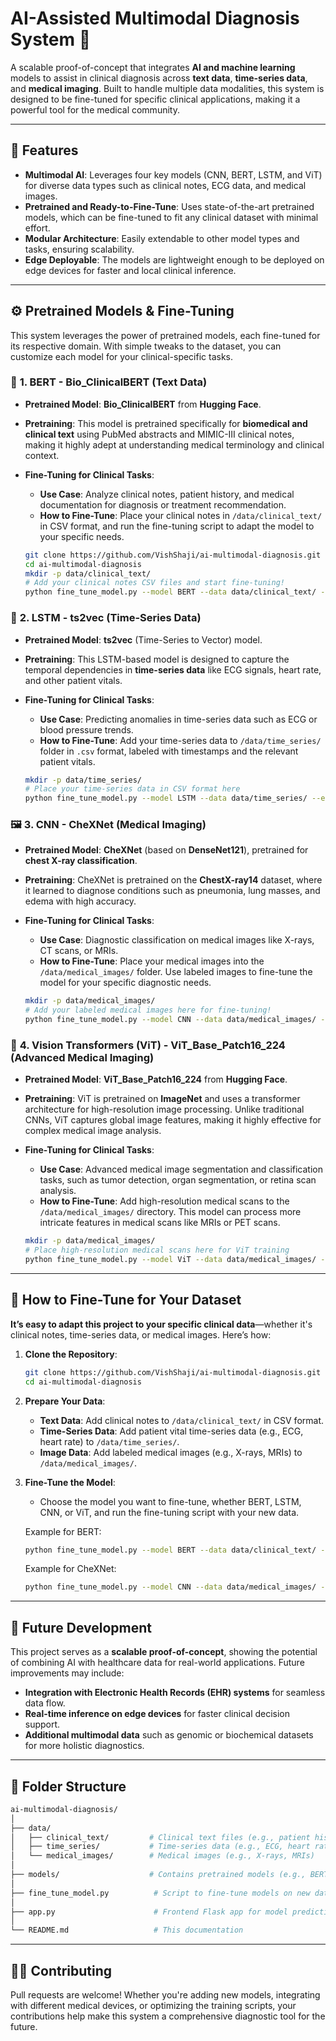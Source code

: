 # AI-Assisted Multimodal Diagnosis System 🚀

A scalable proof-of-concept that integrates **AI and machine learning** models to assist in clinical diagnosis across **text data**, **time-series data**, and **medical imaging**. Built to handle multiple data modalities, this system is designed to be fine-tuned for specific clinical applications, making it a powerful tool for the medical community.

---

## 🌟 Features
- **Multimodal AI**: Leverages four key models (CNN, BERT, LSTM, and ViT) for diverse data types such as clinical notes, ECG data, and medical images.
- **Pretrained and Ready-to-Fine-Tune**: Uses state-of-the-art pretrained models, which can be fine-tuned to fit any clinical dataset with minimal effort.
- **Modular Architecture**: Easily extendable to other model types and tasks, ensuring scalability.
- **Edge Deployable**: The models are lightweight enough to be deployed on edge devices for faster and local clinical inference.

---

## ⚙️ Pretrained Models & Fine-Tuning

This system leverages the power of pretrained models, each fine-tuned for its respective domain. With simple tweaks to the dataset, you can customize each model for your clinical-specific tasks.

### 📝 **1. BERT - Bio_ClinicalBERT (Text Data)**
- **Pretrained Model**: **Bio_ClinicalBERT** from **Hugging Face**.
- **Pretraining**: This model is pretrained specifically for **biomedical and clinical text** using PubMed abstracts and MIMIC-III clinical notes, making it highly adept at understanding medical terminology and clinical context.
- **Fine-Tuning for Clinical Tasks**: 
  - **Use Case**: Analyze clinical notes, patient history, and medical documentation for diagnosis or treatment recommendation.
  - **How to Fine-Tune**: Place your clinical notes in `/data/clinical_text/` in CSV format, and run the fine-tuning script to adapt the model to your specific needs.
  
  ```bash
  git clone https://github.com/VishShaji/ai-multimodal-diagnosis.git
  cd ai-multimodal-diagnosis
  mkdir -p data/clinical_text/
  # Add your clinical notes CSV files and start fine-tuning!
  python fine_tune_model.py --model BERT --data data/clinical_text/ --epochs 10
  ```

### 💓 **2. LSTM - ts2vec (Time-Series Data)**
- **Pretrained Model**: **ts2vec** (Time-Series to Vector) model.
- **Pretraining**: This LSTM-based model is designed to capture the temporal dependencies in **time-series data** like ECG signals, heart rate, and other patient vitals.
- **Fine-Tuning for Clinical Tasks**:
  - **Use Case**: Predicting anomalies in time-series data such as ECG or blood pressure trends.
  - **How to Fine-Tune**: Add your time-series data to `/data/time_series/` folder in `.csv` format, labeled with timestamps and the relevant patient vitals.
  
  ```bash
  mkdir -p data/time_series/
  # Place your time-series data in CSV format here
  python fine_tune_model.py --model LSTM --data data/time_series/ --epochs 10
  ```

### 🖼️ **3. CNN - CheXNet (Medical Imaging)**
- **Pretrained Model**: **CheXNet** (based on **DenseNet121**), pretrained for **chest X-ray classification**.
- **Pretraining**: CheXNet is pretrained on the **ChestX-ray14** dataset, where it learned to diagnose conditions such as pneumonia, lung masses, and edema with high accuracy.
- **Fine-Tuning for Clinical Tasks**: 
  - **Use Case**: Diagnostic classification on medical images like X-rays, CT scans, or MRIs.
  - **How to Fine-Tune**: Place your medical images into the `/data/medical_images/` folder. Use labeled images to fine-tune the model for your specific diagnostic needs.
  
  ```bash
  mkdir -p data/medical_images/
  # Add your labeled medical images here for fine-tuning!
  python fine_tune_model.py --model CNN --data data/medical_images/ --epochs 10
  ```

### 🧠 **4. Vision Transformers (ViT) - ViT_Base_Patch16_224 (Advanced Medical Imaging)**
- **Pretrained Model**: **ViT_Base_Patch16_224** from **Hugging Face**.
- **Pretraining**: ViT is pretrained on **ImageNet** and uses a transformer architecture for high-resolution image processing. Unlike traditional CNNs, ViT captures global image features, making it highly effective for complex medical image analysis.
- **Fine-Tuning for Clinical Tasks**:
  - **Use Case**: Advanced medical image segmentation and classification tasks, such as tumor detection, organ segmentation, or retina scan analysis.
  - **How to Fine-Tune**: Add high-resolution medical scans to the `/data/medical_images/` directory. This model can process more intricate features in medical scans like MRIs or PET scans.

  ```bash
  mkdir -p data/medical_images/
  # Place high-resolution medical scans here for ViT training
  python fine_tune_model.py --model ViT --data data/medical_images/ --epochs 10
  ```

---

## 🚀 **How to Fine-Tune for Your Dataset**

**It’s easy to adapt this project to your specific clinical data**—whether it's clinical notes, time-series data, or medical images. Here’s how:

1. **Clone the Repository**:
   ```bash
   git clone https://github.com/VishShaji/ai-multimodal-diagnosis.git
   cd ai-multimodal-diagnosis
   ```

2. **Prepare Your Data**:
   - **Text Data**: Add clinical notes to `/data/clinical_text/` in CSV format.
   - **Time-Series Data**: Add patient vital time-series data (e.g., ECG, heart rate) to `/data/time_series/`.
   - **Image Data**: Add labeled medical images (e.g., X-rays, MRIs) to `/data/medical_images/`.

3. **Fine-Tune the Model**:
   - Choose the model you want to fine-tune, whether BERT, LSTM, CNN, or ViT, and run the fine-tuning script with your new data.

   Example for BERT:
   ```bash
   python fine_tune_model.py --model BERT --data data/clinical_text/ --epochs 10
   ```

   Example for CheXNet:
   ```bash
   python fine_tune_model.py --model CNN --data data/medical_images/ --epochs 10
   ```

---

## 🔧 **Future Development**

This project serves as a **scalable proof-of-concept**, showing the potential of combining AI with healthcare data for real-world applications. Future improvements may include:
- **Integration with Electronic Health Records (EHR) systems** for seamless data flow.
- **Real-time inference on edge devices** for faster clinical decision support.
- **Additional multimodal data** such as genomic or biochemical datasets for more holistic diagnostics.

---

## 📂 **Folder Structure**

```bash
ai-multimodal-diagnosis/
│
├── data/
│   ├── clinical_text/         # Clinical text files (e.g., patient history, doctor notes)
│   ├── time_series/           # Time-series data (e.g., ECG, heart rate)
│   └── medical_images/        # Medical images (e.g., X-rays, MRIs)
│
├── models/                    # Contains pretrained models (e.g., BERT, CheXNet, ViT)
│
├── fine_tune_model.py          # Script to fine-tune models on new datasets
│
├── app.py                      # Frontend Flask app for model prediction
│
└── README.md                   # This documentation
```

---

## 🧑‍💻 **Contributing**
Pull requests are welcome! Whether you're adding new models, integrating with different medical devices, or optimizing the training scripts, your contributions help make this system a comprehensive diagnostic tool for the future.
